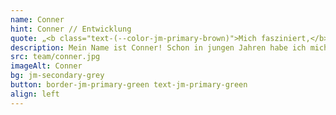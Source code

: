 ```yaml
---
name: Conner
hint: Conner // Entwicklung
quote: „<b class="text-(--color-jm-primary-brown)">Mich fasziniert,</b> wie man mit Softwareentwicklung effiziente <b>Lösungen</b> für komplexe <b>Probleme</b> schaffen kann."
description: Mein Name ist Conner! Schon in jungen Jahren habe ich mich für die Entwicklung von Anwendungen begeistert. Diese Leidenschaft hat mich dazu inspiriert, eine Ausbildung zum Fachinformatiker in Hannover zu absolvieren. Besonders interessiere ich mich für die Entwicklung von Webanwendungen, mobilen Apps und Lösungen im Bereich des Internet of Things (IoT). "Mich fasziniert, wie man mit Softwareentwicklung effiziente Lösungen für komplexe Probleme schaffen kann."
src: team/conner.jpg
imageAlt: Conner
bg: jm-secondary-grey
button: border-jm-primary-green text-jm-primary-green
align: left
---
```

